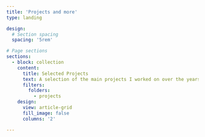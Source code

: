 ```yaml
---
title: 'Projects and more'
type: landing

design:
  # Section spacing
  spacing: '5rem'

# Page sections
sections:
  - block: collection
    content:
      title: Selected Projects
      text: A selection of the main projects I worked on over the years, talks and seminars.
      filters:
        folders:
          - projects
    design:
      view: article-grid
      fill_image: false
      columns: '2'

---
```


